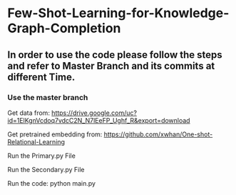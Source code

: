 # Few-Shot-Learning-for-Knowledge-Graph-Completion

## In order to use the code please follow the steps and refer to Master Branch and its commits at different Time.
### Use the master branch 
Get data from: https://drive.google.com/uc?id=1ElKgnVcdoq7vdcC2N_N7lEeFP_Ughf_R&export=download

Get pretrained embedding from: https://github.com/xwhan/One-shot-Relational-Learning

Run the Primary.py File

Run the Secondary.py File

Run the code: python main.py 
